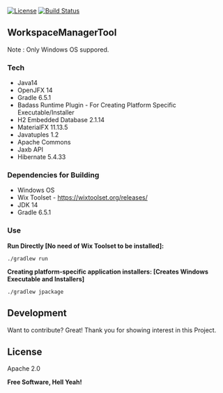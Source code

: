[![License](https://img.shields.io/badge/License-Apache%202.0-blue.svg)](https://github.com/beryx-gist/badass-jlink-example-richtextfx/blob/master/LICENSE)
[![Build Status](https://img.shields.io/travis/beryx-gist/badass-jlink-example-richtextfx/master.svg?label=Build)](https://travis-ci.org/beryx-gist/badass-jlink-example-richtextfx)

## WorkspaceManagerTool ## 

Note : Only Windows OS suppored.


### Tech
* Java14
* OpenJFX 14
* Gradle 6.5.1
* Badass Runtime Plugin - For Creating Platform Specific Executable/Installer
* H2 Embedded Database 2.1.14
* MaterialFX 11.13.5
* Javatuples 1.2
* Apache Commons
* Jaxb API
* Hibernate 5.4.33 

### Dependencies for Building

* Windows OS
* Wix Toolset - https://wixtoolset.org/releases/
* JDK 14
* Gradle 6.5.1



### Use
**Run Directly [No need of Wix Toolset to be installed]:**
```
./gradlew run
```
**Creating platform-specific application installers: [Creates Windows Executable and Installers]**
```
./gradlew jpackage
```

## Development

Want to contribute? Great! Thank you for showing interest in this Project.


## License

Apache 2.0

**Free Software, Hell Yeah!**


